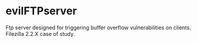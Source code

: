 # evilFTPserver
Ftp server designed for triggering buffer overflow vulnerabilities on clients. Filezilla 2.2.X case of study.
